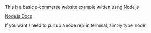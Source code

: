 This is a basic e-commerse website example written using Node.js

[Node.js Docs](https://nodejs.org/api)

If you want / need to pull up a node repl in terminal, simply type 'node'
